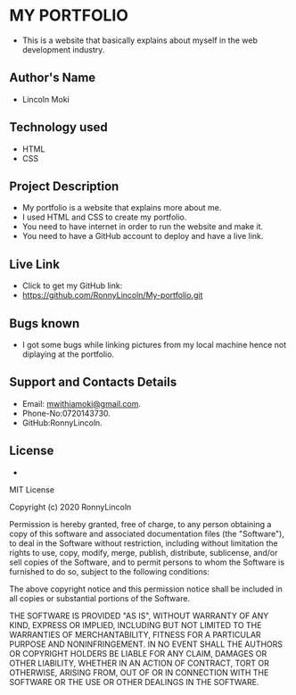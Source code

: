 # MY PORTFOLIO
- This is a website that basically explains about myself in the web development industry. 
## Author's Name
 - Lincoln Moki
 ## Technology used 
 - HTML
 - CSS
## Project Description
- My portfolio is a website that explains more about me.
- I used HTML and CSS to create my portfolio.
- You need to have internet in order to run the website and make it.
- You need to have a GitHub account to deploy and have a live link.

##  Live Link
- Click to get my GitHub link:
-  https://github.com/RonnyLincoln/My-portfolio.git
## Bugs known
- I got some bugs while linking pictures from my local machine hence not diplaying at the portfolio.
## Support and Contacts Details
- Email: mwithiamoki@gmail.com.
- Phone-No:0720143730.
- GitHub:RonnyLincoln.
## License
-

MIT License

Copyright (c) 2020 RonnyLincoln

Permission is hereby granted, free of charge, to any person obtaining a copy of this software and associated documentation files (the "Software"), to deal in the Software without restriction, including without limitation the rights to use, copy, modify, merge, publish, distribute, sublicense, and/or sell copies of the Software, and to permit persons to whom the Software is furnished to do so, subject to the following conditions:

The above copyright notice and this permission notice shall be included in all copies or substantial portions of the Software.

THE SOFTWARE IS PROVIDED "AS IS", WITHOUT WARRANTY OF ANY KIND, EXPRESS OR IMPLIED, INCLUDING BUT NOT LIMITED TO THE WARRANTIES OF MERCHANTABILITY, FITNESS FOR A PARTICULAR PURPOSE AND NONINFRINGEMENT. IN NO EVENT SHALL THE AUTHORS OR COPYRIGHT HOLDERS BE LIABLE FOR ANY CLAIM, DAMAGES OR OTHER LIABILITY, WHETHER IN AN ACTION OF CONTRACT, TORT OR OTHERWISE, ARISING FROM, OUT OF OR IN CONNECTION WITH THE SOFTWARE OR THE USE OR OTHER DEALINGS IN THE SOFTWARE.

